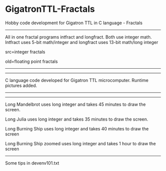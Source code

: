 # GigatronTTL-Fractals
Hobby code development for Gigatron TTL in C language - Fractals
   
---------------------------------------------------------------------------------------------------------------

All in one fractal programs intfract and longfract. Both use integer math. Intfract uses 5-bit math/integer and longfract uses 13-bit math/long integer

src=integer fractals

old=floating point fractals

---------------------------------------------------------------------------------------------------------------


---------------------------------------------------------------------------------------------------------------
C language code developed for Gigatron TTL microcomputer.
Runtime pictures added.

---------------------------------------------------------------------------------------------------------------


---------------------------------------------------------------------------------------------------------------

Long Mandelbrot uses long integer and takes 45 minutes to draw the screen.

Long Julia uses long integer and takes 35 minutes to draw the screen.

Long Burning Ship uses long integer and takes 40 minutes to draw the screen

Long Burning Ship zoomed uses long integer and takes 1 hour to draw the screen

---------------------------------------------------------------------------------------------------------------
Some tips in devenv101.txt

